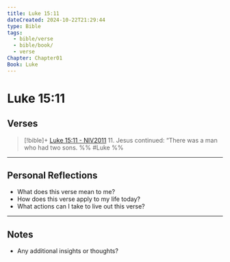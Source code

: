 ```yaml
---
title: Luke 15:11
dateCreated: 2024-10-22T21:29:44
type: Bible
tags:
  - bible/verse
  - bible/book/
  - verse
Chapter: Chapter01
Book: Luke
---
```


# Luke 15:11
## Verses
> [!bible]+ [Luke 15:11 - NIV2011](https://bolls.life/NIV2011/42/15/)
> 11. Jesus continued: “There was a man who had two sons.
 %% #Luke %%


---
## Personal Reflections

- What does this verse mean to me?
- How does this verse apply to my life today?
- What actions can I take to live out this verse?

---

## Notes
- Any additional insights or thoughts?

